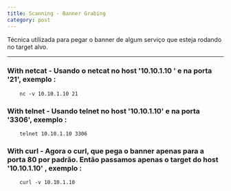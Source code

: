 ```yaml
---
title: Scanning - Banner Grabing
category: post
---
```




Técnica utilizada para pegar o banner de algum serviço que esteja rodando no target alvo.

---

### With netcat - Usando o netcat no host '10.10.1.10 ' e na porta '21', exemplo :

		nc -v 10.10.1.10 21

### With telnet - Usando telnet no host '10.10.1.10' e na porta '3306', exemplo :

		telnet 10.10.1.10 3306

### With curl - Agora o curl, que pega o banner apenas para a porta 80 por padrão. Então passamos apenas o target do host '10.10.1.10' , exemplo :

		curl -v 10.10.1.10